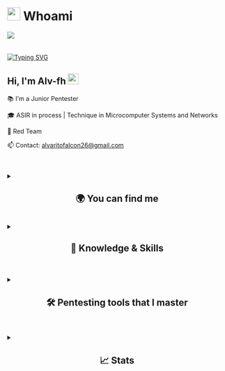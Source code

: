 # <picture><img src = "https://github.com/7oSkaaa/7oSkaaa/blob/main/Images/about_me.gif?raw=true" width = 30px></picture> Whoami

<img src="https://github.com/user-attachments/assets/9b8562c4-d838-489d-8bcc-d51e85dfe6ba">
<br>
<br>
<br>
<div align="left">
  <a href="https://git.io/typing-svg"><img src="https://readme-typing-svg.demolab.com?font=Orbitron&pause=1000&color=F70000&width=435&lines=Ethical+Hacker;Divide+and+Conquer;Rooted+in+Excellence;Adapt+and+Overcome" alt="Typing SVG" />
  </a>
</div>

<h2 align="left">
  Hi, I'm Alv-fh
  <img src="https://media.giphy.com/media/hvRJCLFzcasrR4ia7z/giphy.gif" width="25px"/>
</h2>

📚 I'm a Junior Pentester

🎓 ASIR in process | Technique in Microcomputer Systems and Networks

🔴 Red Team

📫 Contact: alvaritofalcon26@gmail.com

<br>
<br>

<details>
  <summary><h2 align="center">🌍 You can find me</h2></summary> 

  <br>
  <div align="center">
  <a href="https://linkedin.com/in/alv-fh/" target="_blank"><img align="center" src="https://img.shields.io/badge/LinkedIn-0077B5?style=for-the-badge&logo=linkedin&logoColor=white"/></a>
  <a href="https://alv-fh.github.io" target="_blank"><img align="center" src="https://img.shields.io/static/v1?style=for-the-badge&message=Blog&color=222222&logo=GitHub&logoColor=BBDDE5&label="/></a>
  <a href="https://www.youtube.com/@Alv-fh/videos" target="_blank"><img align="center" src="https://img.shields.io/badge/YouTube-FF0000?style=for-the-badge&logo=youtube&logoColor=white"/></a>
  <a href = "mailto:alvaritofalcon26@gmail.com" target="_blank"><img align="center" src="https://img.shields.io/badge/Gmail-D14836?style=for-the-badge&logo=gmail&logoColor=white" alt="@alvaritofalcon26@gmail.com"  /></a>
  </div>
</details

<br>
<br>

<details>
  <summary><h2 align="center">📝 Knowledge & Skills</h2></summary>

  <br>
  <div style="border: 2px solid #22F700; border-radius: 10px; padding: 20px; margin-bottom: 20px;">
    <h3 align="center">⚙️ Operating System</h3>
    <div align="center" style="display: flex; flex-wrap: wrap; justify-content: center; gap: 10px;">
        <img src="https://img.shields.io/badge/Kali_Linux-557C94?style=for-the-badge&logo=kali-linux&color=000000" alt="Kali Linux" />
        <img src="https://img.shields.io/badge/Zorin-15A6F0?style=for-the-badge&logo=zorin&color=000000" alt="Zorin" />
        <img src="https://img.shields.io/badge/Ubuntu-E95420?style=for-the-badge&logo=ubuntu&color=000000" alt="Ubuntu" />
        <img src="https://img.shields.io/badge/Debian-D70A53?style=for-the-badge&logo=debian&color=000000" alt="Debian" />
        <img src="https://img.shields.io/badge/XFCE-2284F2?style=for-the-badge&logo=xfce&color=000000" alt="XFCE" />
        <img src="https://img.shields.io/badge/Lubuntu-0068C8?style=for-the-badge&logo=lubuntu&color=000000" alt="Lubuntu" />
        <img src="https://img.shields.io/badge/Xubuntu-0044AA?style=for-the-badge&logo=xubuntu&color=000000" alt="Xubuntu" />
        <img src="https://img.shields.io/badge/Linux-FCC624?style=for-the-badge&logo=linux&color=000000" alt="Linux" />
        <img src="https://img.shields.io/badge/Windows-000000?style=for-the-badge&logo=windows&color=000000" alt="Windows" />
    </div>
  </div>

  <br>
  <div style="border: 2px solid #22F700; border-radius: 10px; padding: 20px; margin-bottom: 20px;">
    <h3 align="center">☁️ Virtualization & Cloud</h3>
    <div align="center" style="display: flex; flex-wrap: wrap; justify-content: center; gap: 10px;">
        <img src="https://img.shields.io/badge/Tryhackme-212C42?style=for-the-badge&logo=tryhackme&color=000000" alt="TryHackMe" />
        <img src="https://img.shields.io/badge/VulnHub-007ACC?style=for-the-badge&logo=vulnhub&color=000000" alt="VulnHub" />
        <img src="https://img.shields.io/badge/Hackthebox-9FEF00?style=for-the-badge&logo=hackthebox&color=000000" alt="Hack The Box" />
        <img src="https://img.shields.io/badge/Docker-2496ED?style=for-the-badge&logo=docker&color=000000" alt="Docker" />
        <img src="https://img.shields.io/badge/VirtualBox-2F61B4?style=for-the-badge&logo=virtualbox&color=000000" alt="VirtualBox" />
    </div>
  </div>

  <br>
  <div style="border: 2px solid #22F700; border-radius: 10px; padding: 20px; margin-bottom: 20px;">
    <h3 align="center">🛠️ Tools & Utilities</h3>
    <div align="center" style="display: flex; flex-wrap: wrap; justify-content: center; gap: 10px;">
        <img src="https://img.shields.io/badge/Shodan-2F61B4?style=for-the-badge&logo=Shodan&color=000000" alt="Shodan" />
        <img src="https://img.shields.io/badge/MySQL-4479A1?style=for-the-badge&logo=mysql&color=000000" alt="MySQL" />
        <img src="https://img.shields.io/badge/Mariadb-003545?style=for-the-badge&logo=mariadb&color=000000" alt="MariaDB" />
        <img src="https://img.shields.io/badge/Bash-4EAA25?style=for-the-badge&logo=gnu-bash&color=000000" alt="Bash" />
        <img src="https://img.shields.io/badge/MarkDown-000000?style=for-the-badge&logo=markdown&color=000000" alt="MarkDown" />
    </div>
  </div>

  <br>
  <div style="border: 2px solid #22F700; border-radius: 10px; padding: 20px; margin-bottom: 20px;">
    <h3 align="center">💻 Programming & Development</h3>
    <div align="center" style="display: flex; flex-wrap: wrap; justify-content: center; gap: 10px;">
        <img src="https://img.shields.io/badge/Python-3776AB?style=for-the-badge&logo=python&color=000000" alt="Python" />
        <img src="https://img.shields.io/badge/Git-F05032?style=for-the-badge&logo=git&color=000000" alt="Git" />
        <img src="https://img.shields.io/badge/HTML5-5D4B6C?style=for-the-badge&logo=html5&color=000000" alt="HTML5" />
        <img src="https://img.shields.io/badge/CSS3-2965F1?style=for-the-badge&logo=css3&color=000000" alt="CSS3" />
        <img src="https://img.shields.io/badge/VS_Code-007ACC?style=for-the-badge&logo=visual-studio-code&color=000000" alt="VS Code" />
    </div>
  </div>

  <br>
  <div style="border: 2px solid #22F700; border-radius: 10px; padding: 20px; margin-bottom: 20px;">
    <h3 align="center">📡 Others</h3>
    <div align="center" style="display: flex; flex-wrap: wrap; justify-content: center; gap: 10px;">
        <img src="https://img.shields.io/badge/Apache-D22128?style=for-the-badge&logo=apache&color=000000" alt="Apache" />
        <img src="https://img.shields.io/badge/IIS-000000?style=for-the-badge&logo=iis&color=000000" alt="IIS" />
        <img src="https://img.shields.io/badge/nginx-000000?style=for-the-badge&logo=iis&color=000000" alt="IIS" />
        <img src="https://img.shields.io/badge/Discord-5865F2?style=for-the-badge&logo=discord&color=000000" alt="Discord" />
        <img src="https://img.shields.io/badge/Tomcat-000000?style=for-the-badge&logo=tomcat&color=000000" alt="Tomcat" />
    </div>
  </div>
</details>
<br>
<br>
<details>
  <summary><h2 align="center">🛠️ Pentesting tools that I master</h2></summary>

  <br>
  <div style="border: 2px solid #22F700; border-radius: 10px; padding: 20px; margin-bottom: 20px;">
    <h3 align="center">🔍 Tools for Reconnaissance | Passive and Active</h3>
    <div align="center" style="display: flex; flex-wrap: wrap; justify-content: center; gap: 10px;">
        <img src="https://img.shields.io/badge/Nmap-008C8C?style=for-the-badge&logo=nmap&color=000000" alt="Nmap" />
        <img src="https://img.shields.io/badge/Wireshark-009639?style=for-the-badge&logo=wireshark&color=000000" alt="Wireshark" />
        <img src="https://img.shields.io/badge/DNSDumpster-000000?style=for-the-badge&logo=dnsdumpster&color=000000" alt="DNSDumpster" />
        <img src="https://img.shields.io/badge/DNSRecon-000000?style=for-the-badge&logo=dnsrecon&color=000000" alt="DNSRecon" />
        <img src="https://img.shields.io/badge/HaveIBeenPwned-2A6379?style=for-the-badge&logo=haveibeenpwned&color=000000" alt="HaveIBeenPwned" />
        <img src="https://img.shields.io/badge/HTTrack-000000?style=for-the-badge&logo=httrack&color=000000" alt="HTTrack" />
        <img src="https://img.shields.io/badge/NetCraft-000000?style=for-the-badge&logo=netcraft&color=000000" alt="NetCraft" />
        <img src="https://img.shields.io/badge/Sublist3r-000000?style=for-the-badge&logo=sublist3r&color=000000" alt="Sublist3r" />
        <img src="https://img.shields.io/badge/TheHarvester-000000?style=for-the-badge&logo=theharvester&color=000000" alt="TheHarvester" />
        <img src="https://img.shields.io/badge/Wafw00f-00000?style=for-the-badge&logo=wafw00f&color=000000" alt="Wafw00f" />
        <img src="https://img.shields.io/badge/WhatWeb-000000?style=for-the-badge&logo=whatweb&color=000000" alt="WhatWeb" />
        <img src="https://img.shields.io/badge/Whois-000000?style=for-the-badge&logo=whois&color=000000" alt="Whois" />
        <img src="https://img.shields.io/badge/ARP_Scan-000000?style=for-the-badge&logo=arp_scan&color=000000" alt="ARP-Scan" />
        <img src="https://img.shields.io/badge/NetDiscover-000000?style=for-the-badge&logo=netdiscover&color=000000" alt="netdiscover" />
        <img src="https://img.shields.io/badge/fping-000000?style=for-the-badge&logo=fping&color=000000" alt="fping" />
        <img src="https://img.shields.io/badge/Curl-073551?style=for-the-badge&logo=curl&color=000000" alt="curl" />
        <img src="https://img.shields.io/badge/dig-000000?style=for-the-badge&logo=dig&color=000000" alt="dig" />
        <img src="https://img.shields.io/badge/dirbuster-000000?style=for-the-badge&logo=dirbuster&color=000000" alt="dirbuster" />
        <img src="https://img.shields.io/badge/dnsenum-000000?style=for-the-badge&logo=dnsenum&color=000000" alt="dnsenum" />
        <img src="https://img.shields.io/badge/fierce-000000?style=for-the-badge&logo=fierce&color=000000" alt="fierce" />
        <img src="https://img.shields.io/badge/gobuster-000000?style=for-the-badge&logo=gobuster&color=000000" alt="gobuster" />
        <img src="https://img.shields.io/badge/wfuzz-000000?style=for-the-badge&logo=wfuzz&color=000000" alt="wfuzz" />
    </div>
  </div>

  <br>
  <div style="border: 2px solid #22F700; border-radius: 10px; padding: 20px; margin-bottom: 20px;">
    <h3 align="center">💥 Tools for Exploitation</h3>
    <div align="center" style="display: flex; flex-wrap: wrap; justify-content: center; gap: 10px;">
        <img src="https://img.shields.io/badge/Metasploit-008C8C?style=for-the-badge&logo=metasploit&color=000000" alt="Metasploit" />
        <img src="https://img.shields.io/badge/Burp_Suite-FF6633?style=for-the-badge&logo=burp-suite&color=000000" alt="Burp Suite" />
        <img src="https://img.shields.io/badge/cadaver-000000?style=for-the-badge&logo=cadaver&color=000000" alt="cadaver" />
        <img src="https://img.shields.io/badge/crackmapexec-000000?style=for-the-badge&logo=crackmapexec&color=000000" alt="crackmapexec" />
        <img src="https://img.shields.io/badge/davtest-000000?style=for-the-badge&logo=davtest&color=000000" alt="davtest" />
        <img src="https://img.shields.io/badge/evil_winrm-000000?style=for-the-badge&logo=evil_winrm&color=000000" alt="evil_winrm" />
        <img src="https://img.shields.io/badge/hexedit-000000?style=for-the-badge&logo=hexedit&color=000000" alt="hexedit" />
        <img src="https://img.shields.io/badge/hydra-000000?style=for-the-badge&logo=hydra&color=000000" alt="hydra" />
        <img src="https://img.shields.io/badge/msfvenom-000000?style=for-the-badge&logo=msfvenom&color=000000" alt="msfvenom" />
        <img src="https://img.shields.io/badge/rpcclient-000000?style=for-the-badge&logo=rpcclient&color=000000" alt="rpcclient" />
        <img src="https://img.shields.io/badge/smbclient-000000?style=for-the-badge&logo=smbclient&color=000000" alt="smbclient" />
        <img src="https://img.shields.io/badge/smbmap-000000?style=for-the-badge&logo=smbmap&color=000000" alt="smbmap" />
        <img src="https://img.shields.io/badge/wpscan-000000?style=for-the-badge&logo=wpscan&color=000000" alt="wpscan" />
        <img src="https://img.shields.io/badge/xfreerdp-000000?style=for-the-badge&logo=xfreerdp&color=000000" alt="xfreerdp" />
    </div>
  </div>

  <br>
  <div style="border: 2px solid #22F700; border-radius: 10px; padding: 20px; margin-bottom: 20px;">
    <h3 align="center">🔓 Hash-Related Tools</h3>
    <div align="center" style="display: flex; flex-wrap: wrap; justify-content: center; gap: 10px;">
        <img src="https://img.shields.io/badge/John-000000?style=for-the-badge&logo=john&color=000000" alt="John The Ripper" />
        <img src="https://img.shields.io/badge/HashCat-000000?style=for-the-badge&logo=hashcat&color=000000" alt="HashCat" />
        <img src="https://img.shields.io/badge/ssh2john-000000?style=for-the-badge&logo=ssh2john&color=000000" alt="ssh2john" />
        <img src="https://img.shields.io/badge/mimikatz-000000?style=for-the-badge&logo=mimikatz&color=000000" alt="mimikatz" />
    </div>
  </div>
</details>
<br>
<br>
<details>  
  <summary><h2 align="center">📈 Stats</h2></summary>
  <p align="center">
    <a href="https://komarev.com/ghpvc/?username=Alv-fh&color=ff1a1a&style=for-the-badge">
      <img src="https://komarev.com/ghpvc/?username=Alv-fh&color=ff1a1a&style=for-the-badge" alt="views badge"/>
    </a>
  </p>
  <p align="center">
    <img src="https://github-readme-stats.vercel.app/api?username=Alv-fh&show_icons=true&theme=shadow_red" alt="GitHub stats"/>
  </p>
</details>
